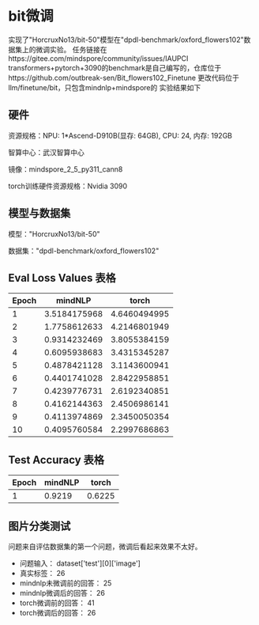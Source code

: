 # bit微调

实现了"HorcruxNo13/bit-50"模型在"dpdl-benchmark/oxford_flowers102"数据集上的微调实验。
任务链接在https://gitee.com/mindspore/community/issues/IAUPCI
transformers+pytorch+3090的benchmark是自己编写的，仓库位于https://github.com/outbreak-sen/Bit_flowers102_Finetune
更改代码位于llm/finetune/bit，只包含mindnlp+mindspore的
实验结果如下

## 硬件

资源规格：NPU: 1*Ascend-D910B(显存: 64GB), CPU: 24, 内存: 192GB

智算中心：武汉智算中心

镜像：mindspore_2_5_py311_cann8

torch训练硬件资源规格：Nvidia 3090

## 模型与数据集

模型："HorcruxNo13/bit-50"

数据集："dpdl-benchmark/oxford_flowers102"

## Eval Loss Values 表格

| Epoch | mindNLP       | torch         |
|-------|---------------|---------------|
| 1     | 3.5184175968  | 4.6460494995  |
| 2     | 1.7758612633  | 4.2146801949  |
| 3     | 0.9314232469  | 3.8055384159  |
| 4     | 0.6095938683  | 3.4315345287  |
| 5     | 0.4878421128  | 3.1143600941  |
| 6     | 0.4401741028  | 2.8422958851  |
| 7     | 0.4239776731  | 2.6192340851  |
| 8     | 0.4162144363  | 2.4506986141  |
| 9     | 0.4113974869  | 2.3450050354  |
| 10    | 0.4095760584  | 2.2997686863  |

## Test Accuracy 表格

| Epoch | mindNLP       | torch         |
|-------|---------------|---------------|
| 1     | 0.9219        | 0.6225        |

## 图片分类测试

问题来自评估数据集的第一个问题，微调后看起来效果不太好。

* 问题输入：
  dataset['test'][0]['image']
* 真实标签：
  26  
* mindnlp未微调前的回答：
  25
* mindnlp微调后的回答：
  26
* torch微调前的回答：
  41
* torch微调后的回答：
  26